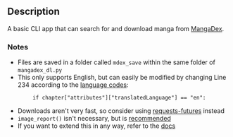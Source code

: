 ## Description
A basic CLI app that can search for and download manga from [MangaDex](https://mangadex.org).

### Notes
- Files are saved in a folder called ```mdex_save``` within the same folder of ```mangadex_dl.py```
- This only supports English, but can easily be modified by changing Line 234 according to the [language codes](https://api.mangadex.org/docs/3-enumerations/#language-codes--localization):
```
        if chapter["attributes"]["translatedLanguage"] == "en":
```
- Downloads aren't very fast, so consider using [requests-futures](https://github.com/ross/requests-futures) instead
- ```image_report()``` isn't necessary, but is [recommended](https://api.mangadex.org/docs/04-chapter/retrieving-chapter/#mangadexhome-load-successes-failures-and-retries)
- If you want to extend this in any way, refer to the [docs](https://api.mangadex.org/docs)

